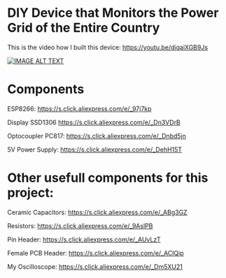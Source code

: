 # DIY Device that Monitors the Power Grid of the Entire Country

This is the video how I built this device:
https://youtu.be/diqaiXGB9Js

[![IMAGE ALT TEXT](http://img.youtube.com/vi/diqaiXGB9Js/0.jpg)](http://www.youtube.com/watch?v=diqaiXGB9Js "Video Title")


# Components

ESP8266: https://s.click.aliexpress.com/e/_97j7kp

Display SSD1306 https://s.click.aliexpress.com/e/_Dn3VDrB

Optocoupler PC817: https://s.click.aliexpress.com/e/_Dnbd5jn

5V Power Supply: https://s.click.aliexpress.com/e/_DehH15T


# Other usefull components for this project:

Ceramic Capacitors: https://s.click.aliexpress.com/e/_ABg3GZ

Resistors: https://s.click.aliexpress.com/e/_9AslPB

Pin Header: https://s.click.aliexpress.com/e/_AUvLzT

Female PCB Header: https://s.click.aliexpress.com/e/_AClQip

My Oscilloscope: https://s.click.aliexpress.com/e/_Dm5XU21
